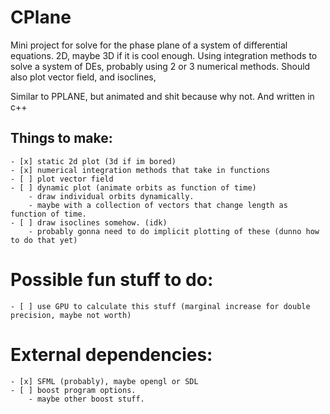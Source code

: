 # CPlane
Mini project for solve for the phase plane of a system of differential equations. 2D, maybe 3D if it is cool enough. Using integration methods to solve a system of DEs, probably using 2 or 3 numerical methods.
Should also plot vector field, and isoclines,

Similar to PPLANE, but animated and shit because why not. And written in c++



## Things to make: 
	- [x] static 2d plot (3d if im bored)
	- [x] numerical integration methods that take in functions
	- [ ] plot vector field
	- [ ] dynamic plot (animate orbits as function of time)
		- draw individual orbits dynamically.
		- maybe with a collection of vectors that change length as function of time.
	- [ ] draw isoclines somehow. (idk)
		- probably gonna need to do implicit plotting of these (dunno how to do that yet)

# Possible fun stuff to do:
	- [ ] use GPU to calculate this stuff (marginal increase for double precision, maybe not worth)

# External dependencies:
	- [x] SFML (probably), maybe opengl or SDL
	- [ ] boost program options.
		- maybe other boost stuff.
